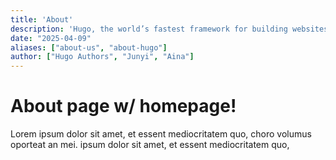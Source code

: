 ```yaml
---
title: 'About'
description: 'Hugo, the world’s fastest framework for building websites'
date: "2025-04-09"
aliases: ["about-us", "about-hugo"]
author: ["Hugo Authors", "Junyi", "Aina"]
---
```


# About page w/ homepage!
Lorem ipsum dolor sit amet, et essent mediocritatem quo, choro volumus oporteat an mei. ipsum dolor sit amet, et essent mediocritatem quo,
